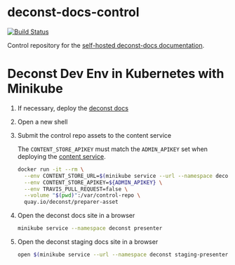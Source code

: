 # deconst-docs-control

[![Build Status](https://travis-ci.org/deconst/deconst-docs-control.svg?branch=master)](https://travis-ci.org/deconst/deconst-docs-control)

Control repository for the [self-hosted deconst-docs documentation](https://deconst.horse).

# Deconst Dev Env in Kubernetes with Minikube

1. If necessary, deploy the [deconst docs](https://github.com/deconst/deconst-docs#deconst-dev-env-in-kubernetes-with-minikube)

1. Open a new shell

1. Submit the control repo assets to the content service

    The `CONTENT_STORE_APIKEY` must match the `ADMIN_APIKEY` set when deploying the [content service](https://github.com/deconst/content-service#deconst-dev-env-in-kubernetes-with-minikube).

    ```bash
    docker run -it --rm \
      --env CONTENT_STORE_URL=$(minikube service --url --namespace deconst content) \
      --env CONTENT_STORE_APIKEY=${ADMIN_APIKEY} \
      --env TRAVIS_PULL_REQUEST=false \
      --volume "$(pwd)":/var/control-repo \
      quay.io/deconst/preparer-asset
    ```

1. Open the deconst docs site in a browser

    ```bash
    minikube service --namespace deconst presenter
    ```

1. Open the deconst staging docs site in a browser

    ```bash
    open $(minikube service --url --namespace deconst staging-presenter)/staging/
    ```
